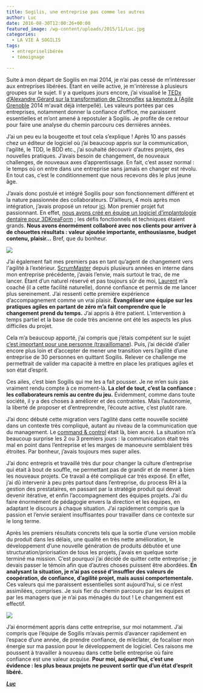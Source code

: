 ```yaml
---
title: Sogilis, une entreprise pas comme les autres
author: Luc
date: 2016-08-30T12:00:26+00:00
featured_image: /wp-content/uploads/2015/11/Luc.jpg
categories:
  - LA VIE À SOGILIS
tags:
  - entrepriselibérée
  - témoignage

---
```

Suite à mon départ de Sogilis en mai 2014, je n’ai pas cessé de m’intéresser aux entreprises libérées. Étant en veille active, je m'intéresse à plusieurs groupes sur le sujet. Il y a quelques jours encore, j’ai visualisé le [TEDx d’Alexandre Gérard sur la transformation de Chronoflex](https://youtu.be/VebUucpwAZc) [sa keynote à (Agile Grenoble](http://agile-grenoble.org/) 2014 m'avait déjà interpellé). Les valeurs portées par ces entreprises, notamment donner la confiance d’office, me paraissent essentielles et m’ont amené à repostuler à Sogilis. Je profite de ce retour pour faire une analyse du chemin parcouru ces dernières années.

J’ai un peu eu la bougeotte et tout cela s’explique ! Après 10 ans passés chez un éditeur de logiciel où j’ai beaucoup appris sur la communication, l’agilité, le TDD, le BDD etc., j’ai souhaité découvrir d’autres projets, des nouvelles pratiques. J’avais besoin de changement, de nouveaux challenges, de nouveaux axes d’apprentissage. En fait, c’est assez normal : le temps où on entre dans une entreprise sans jamais en changer est révolu. En tout cas, c’est le conditionnement que nous recevons dès le plus jeune âge.

J’avais donc postulé et intégré Sogilis pour son fonctionnement différent et la nature passionnée des collaborateurs. D’ailleurs, 4 mois après mon intégration, j’avais proposé un retour [ici](http://sogilis.com/blog/histoire-4-premiers-mois-sogilis/). Mon premier projet fut passionnant. En effet, [nous avons créé en équipe un logiciel d’implantologie dentaire pour 3DKreaForm](https://www.youtube.com/watch?v=N92L7xPVaDs) ; les défis fonctionnels et techniques étaient grands. **Nous avons énormément collaboré avec nos clients pour arriver à de chouettes résultats : valeur ajoutée importante, enthousiasme, budget contenu, plaisir…** Bref, que du bonheur.

![](https://66.media.tumblr.com/55920c93c238dedf3af460cb47da0998/tumblr_inline_ny06riWQHu1t2p7ex_540.jpg)

J’ai également fait mes premiers pas en tant qu’agent de changement vers l'agilité à l’extérieur. [ScrumMaster](https://fr.wikipedia.org/wiki/Scrum_(m%C3%A9thode)) depuis plusieurs années en interne dans mon entreprise précédente, j’avais l’envie, mais surtout le trac, de me lancer. Étant d’un naturel réservé et pas toujours sûr de moi, [Laurent](https://www.linkedin.com/profile/view?id=AAkAAAYHtmUB62g-heow8wc1-hMMCmb_arygNkc&authType=NAME_SEARCH&authToken=Upl-&locale=fr_FR&trk=tyah&trkInfo=clickedVertical%3Amynetwork%2CclickedEntityId%3A101168741%2CauthType%3ANAME_SEARCH%2Cidx%3A1-1-1%2CtarId%3A1446825467252%2Ctas%3Alaurent%20mangue) m’a coaché (il a cette facilité naturelle), donné confiance et permis de me lancer plus sereinement. J’ai ressenti cette première expérience d’accompagnement comme un vrai plaisir. **Évangéliser une équipe sur les pratiques agiles en partant de zéro m’a fait comprendre que le changement prend du temps.** J’ai appris à être patient. L’intervention à temps partiel et la base de code très ancienne ont été les aspects les plus difficiles du projet.

Cela m’a beaucoup apporté, j’ai compris que j’étais compétent sur le sujet [c’est important pour une personne (travaillomane](http://www.motivrh-formation.com/les-6-types-de-personnalite-dans-le-modele-process-communication)). Puis, j’ai décidé d’aller encore plus loin et d’accepter de mener une transition vers l’agilité d’une entreprise de 30 personnes en quittant Sogilis. Relever ce challenge me permettrait de valider ma capacité à mettre en place les pratiques agiles et son état d’esprit.

Ces ailes, c’est bien Sogilis qui me les a fait pousser. Je ne m’en suis pas vraiment rendu compte à ce moment-là. **La clef de tout, c’est la confiance : les collaborateurs remis au centre du jeu.** Évidemment, comme dans toute société, il y a des choses à améliorer et des contraintes. Mais l’autonomie, la liberté de proposer et d’entreprendre, l’écoute active, c’est plutôt rare.

J’ai donc débuté cette migration vers l’agilité dans cette nouvelle société dans un contexte très compliqué, autant au niveau de la communication que du management. Le [command & control](https://en.wikipedia.org/wiki/Command_and_control_(management)) était là, bien ancré. La situation m’a beaucoup surprise les 2 ou 3 premiers jours : la communication était très mal en point dans l’entreprise et les marges de manoeuvre semblaient très étroites. Par bonheur, j’avais toujours mes super ailes.

J’ai donc entrepris et travaillé très dur pour changer la culture d’entreprise qui était à bout de souffle, ne permettant pas de grandir et de mener à bien les nouveaux projets. Ce travail a été compliqué car très exposé. En effet, j’ai dû intervenir à peu près partout dans l’entreprise, du process RH à la gestion des prestataires, en passant par la stratégie produit qui devait devenir itérative, et enfin l’accompagnement des équipes projets. J’ai du faire énormément de pédagogie envers la direction et les équipes, en adaptant le discours à chaque situation. J’ai rapidement compris que la passion et l’envie seraient insuffisantes pour travailler dans ce contexte sur le long terme.

Après les premiers résultats concrets tels que la sortie d’une version mobile du produit dans les délais, une qualité en très nette amélioration, le développement d’une nouvelle génération de produits débutée et une structuration/priorisation de tous les projets, j’avais en quelque sorte terminé ma mission. C’est pourquoi j’ai décidé de quitter cette entreprise ; je devais passer le témoin afin que d’autres choses puissent être abordées. **En analysant la situation, je n’ai pas cessé d'insuffler des valeurs de coopération, de confiance, d’agilité projet, mais aussi comportementale.** Ces valeurs qui me paraissent essentielles sont aujourd’hui, si ce n’est assimilées, comprises. Je suis fier du chemin parcouru par les équipes et par les managers que je n’ai pas ménagés du tout ! Le changement est effectif.

![](https://67.media.tumblr.com/cdc73641d881a34a116c896caefc449b/tumblr_inline_ny06qaA0Ie1t2p7ex_540.jpg)

J’ai énormément appris dans cette entreprise, sur moi notamment. J’ai compris que l’équipe de Sogilis m’avais permis d’avancer rapidement en l’espace d’une année, de prendre confiance, de m’éclater, de focaliser mon énergie sur ma passion pour le développement de logiciel. Ces raisons me poussent à travailler à nouveau dans cette belle entreprise où faire confiance est une valeur acquise. **Pour moi, aujourd’hui, c’est une évidence : les plus beaux projets ne peuvent sortir que d’un état d’esprit libéré.**

**_[Luc][1]_**

[1]: https://twitter.com/lucjeanniard
